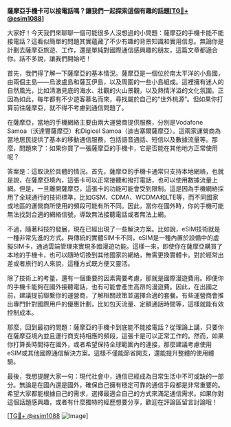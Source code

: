 **薩摩亞手機卡可以接電話嗎？讓我們一起探索這個有趣的話題[[TG💪+ @esim1088](https://t.me/s/esim1088)]**

大家好！今天我們來聊聊一個可能很多人沒想過的小問題：薩摩亞的手機卡能不能接電話？這看似簡單的問題其實蘊藏了不少有趣的背景知識和實用信息。無論你是計劃去薩摩亞旅遊、工作，還是單純對國際通信感興趣的朋友，這篇文章都適合你。話不多說，讓我們開始吧！

首先，我們得了解一下薩摩亞的基本情況。薩摩亞是一個位於南太平洋的小島國，由兩個主島——烏波盧島和薩瓦伊島，以及周圍的一些小島組成。這裡擁有迷人的自然風光，比如清澈見底的海水、壯觀的火山景觀，以及熱情洋溢的文化氛圍。正因為如此，每年都有不少遊客慕名而來，尋找屬於自己的“世外桃源”。但如果你打算前往薩摩亞，就不得不考慮到通信問題了。

在薩摩亞，當地的手機網絡主要由兩大運營商提供服務，分別是Vodafone Samoa（沃達豐薩摩亞）和Digicel Samoa（迪吉塞爾薩摩亞）。這兩家運營商為當地居民提供了基本的移動通信服務，包括語音通話、短信以及數據流量等。那麼，問題來了：如果你買了一張薩摩亞的手機卡，它是否能在其他地方正常使用呢？

答案是：這取決於具體的情況。首先，薩摩亞的手機卡通常只支持本地網絡，也就是說，在薩摩亞境內，這張卡可以正常接聽和撥打電話，也可以使用數據流量上網。但是，一旦離開薩摩亞，這張卡的功能可能會受到限制。這是因為手機網絡採用了全球通行的技術標準，比如GSM、CDMA、WCDMA和LTE等，而不同國家或地區的運營商所使用的頻段可能有所不同。因此，當你在國外時，你的手機可能無法找到合適的網絡信號，導致無法接聽電話或者無法上網。

不過，隨著科技的發展，現在已經出現了一些解決方案。比如說，eSIM技術就是一種非常先進的方式。與傳統的實體SIM卡不同，eSIM是一種內置於設備中的虛擬SIM卡，通過雲端管理來實現多國漫遊功能。這樣一來，即使你在薩摩亞購買了本地的手機卡，也可以隨時切換到其他國家的網絡，無需更換實體卡。對於經常出差或者旅行的人來說，這種方式既方便又靈活。

除了技術上的考量，還有一個重要的因素需要考慮，那就是國際漫遊費用。即便你的手機卡能夠在國外接聽電話，也有可能會產生高昂的漫遊費。因此，在出國之前，建議提前聯繫你的運營商，了解相關政策並選擇合適的套餐。有些運營商會推出專門針對國際用戶的優惠計劃，比如包天流量、定額通話時間等，這樣就能有效控制成本。

那麼，回到最初的問題：薩摩亞的手機卡到底能不能接電話？從理論上講，只要你在薩摩亞境內並且運行商支持相應的頻段，這張卡是可以正常工作的。然而，如果你打算長時間待在國外，或者希望保持全球範圍內的連接，那麼建議考慮使用eSIM或其他國際通信解決方案。這樣不僅能節省開支，還能提升整體的使用體驗。

最後，我想提醒大家一句：現代社會中，通信已經成為日常生活中不可或缺的一部分。無論是在國內還是國外，確保自己擁有穩定可靠的通信手段都是非常重要的。希望大家都能根據自己的需求，選擇最適合自己的方式來滿足通信需求。如果你對這個話題感興趣，或者有什麼獨特的經歷想要分享，歡迎在評論區留言討論哦！

[[TG💪+ @esim1088](https://t.me/s/esim1088) ![Image](https://i.postimg.cc/4NQfJmqS/Snipaste-2025-05-13-00-14-12.png)]